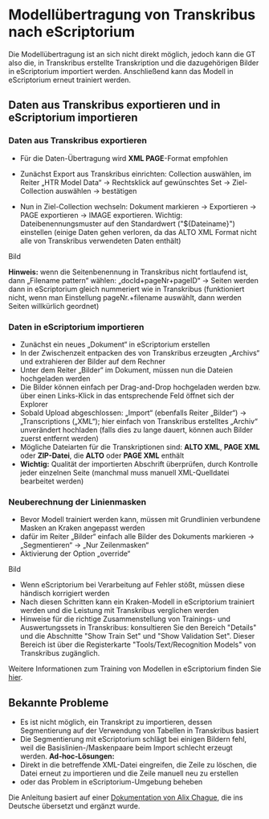 # Modellübertragung von Transkribus nach eScriptorium

Die Modellübertragung ist an sich nicht direkt möglich, jedoch kann die GT also die, in Transkribus erstellte Transkription und die dazugehörigen Bilder in eScriptorium importiert werden. Anschließend kann das Modell in eScriptorium erneut trainiert werden.
 
## Daten aus Transkribus exportieren und in eScriptorium importieren 

### Daten aus Transkribus exportieren

- Für die Daten-Übertragung wird **XML PAGE**-Format empfohlen
- Zunächst Export aus Transkribus einrichten: Collection auswählen, im Reiter „HTR Model Data“ → Rechtsklick auf gewünschtes Set → Ziel-Collection auswählen → bestätigen



- Nun in Ziel-Collection wechseln: Dokument markieren → Exportieren → PAGE exportieren → IMAGE exportieren. Wichtig: Dateibenennungsmuster auf den Standardwert ("${Dateiname}") einstellen (einige Daten gehen verloren, da das ALTO XML Format nicht alle von Transkribus verwendeten Daten enthält)

Bild

**Hinweis:** wenn die Seitenbenennung in Transkribus nicht fortlaufend ist, dann „Filename pattern“ wählen: „docId+pageNr+pageID“ → Seiten werden dann in eScriptorium gleich nummeriert wie in Transkribus (funktioniert nicht, wenn man Einstellung pageNr.+filename auswählt, dann werden Seiten willkürlich geordnet)

### Daten in eScriptorium importieren  

- Zunächst ein neues „Dokument“ in eScriptorium erstellen
- In der Zwischenzeit entpacken des von Transkribus erzeugten „Archivs“ und extrahieren der Bilder auf dem Rechner
- Unter dem Reiter „Bilder“ im Dokument, müssen nun die Dateien hochgeladen werden 
- Die Bilder können einfach per Drag-and-Drop hochgeladen werden bzw. über einen Links-Klick in das entsprechende Feld öffnet sich der Explorer
- Sobald Upload abgeschlossen: „Import“ (ebenfalls Reiter „Bilder“) → „Transcriptions („XML“); hier einfach von Transkribus erstelltes „Archiv“ unverändert hochladen (falls dies zu lange dauert, können auch Bilder zuerst entfernt werden)
- Mögliche Dateiarten für die Transkriptionen sind: **ALTO XML**, **PAGE XML** oder **ZIP-Datei**, die **ALTO** oder **PAGE XML** enthält
- **Wichtig:** Qualität der importierten Abschrift überprüfen, durch Kontrolle jeder einzelnen Seite (manchmal muss manuell XML-Quelldatei bearbeitet werden)

### Neuberechnung der Linienmasken  
- Bevor Modell trainiert werden kann, müssen mit Grundlinien verbundene Masken an Kraken angepasst werden
- dafür im Reiter „Bilder“ einfach alle Bilder des Dokuments markieren ->  „Segmentieren“ -> „Nur Zeilenmasken“
- Aktivierung der Option „override“

Bild

- Wenn eScriptorium bei Verarbeitung auf Fehler stößt, müssen diese händisch korrigiert werden
- Nach diesen Schritten kann ein Kraken-Modell in eScriptorium trainiert werden und die Leistung mit Transkribus verglichen werden
- Hinweise für die richtige Zusammenstellung von Trainings- und Auswertungssets in Transkribus: konsultieren Sie den Bereich "Details" und die Abschnitte "Show Train Set" und "Show Validation Set". Dieser Bereich ist über die Registerkarte "Tools/Text/Recognition Models" von Transkribus zugänglich.

Weitere Informationen zum Training von Modellen in eScriptorium finden Sie [hier](https://github.com/UB-Mannheim/eScriptorium_Dokumentation/blob/gh-pages/Nutzungsanleitung_eScriptorium.md#18-modelle-trainieren).

## Bekannte Probleme
	
- Es ist nicht möglich, ein Transkript zu importieren, dessen Segmentierung auf der Verwendung von Tabellen in Transkribus basiert
- Die Segmentierung mit eScriptorium schlägt bei einigen Bildern fehl, weil die Basislinien-/Maskenpaare beim Import schlecht erzeugt werden.
**Ad-hoc-Lösungen:**
- Direkt in die betreffende XML-Datei eingreifen, die Zeile zu löschen, die Datei erneut zu importieren und die Zeile manuell neu zu erstellen
- oder das Problem in eScriptorium-Umgebung beheben

Die Anleitung basiert auf einer [Dokumentation von Alix Chague](https://lectaurep.hypotheses.org/documentation/de-transkribus-a-escriptorium), die ins Deutsche übersetzt und ergänzt wurde.
